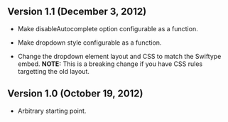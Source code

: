 ## Version 1.1 (December 3, 2012) ##

* Make disableAutocomplete option configurable as a function.

* Make dropdown style configurable as a function.

* Change the dropdown element layout and CSS to match the Swiftype embed. 
  **NOTE:** This is a breaking change if you have CSS rules targetting the old layout.
 
## Version 1.0 (October 19, 2012) ##

* Arbitrary starting point.

